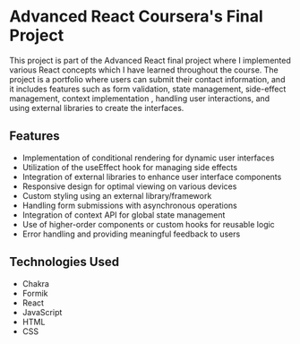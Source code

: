 # Advanced React Coursera's Final Project

This project is part of the Advanced React final project where I implemented various React concepts which I have learned throughout the course. The project is a portfolio where users can submit their contact information, and it includes features such as form validation, state management, side-effect management, context implementation 
, handling user interactions, and using external libraries to create the interfaces.

## Features

- Implementation of conditional rendering for dynamic user interfaces
- Utilization of the useEffect hook for managing side effects
- Integration of external libraries to enhance user interface components
- Responsive design for optimal viewing on various devices
- Custom styling using an external library/framework
- Handling form submissions with asynchronous operations
- Integration of context API for global state management
- Use of higher-order components or custom hooks for reusable logic
- Error handling and providing meaningful feedback to users

## Technologies Used

- Chakra
- Formik
- React
- JavaScript
- HTML
- CSS

   
